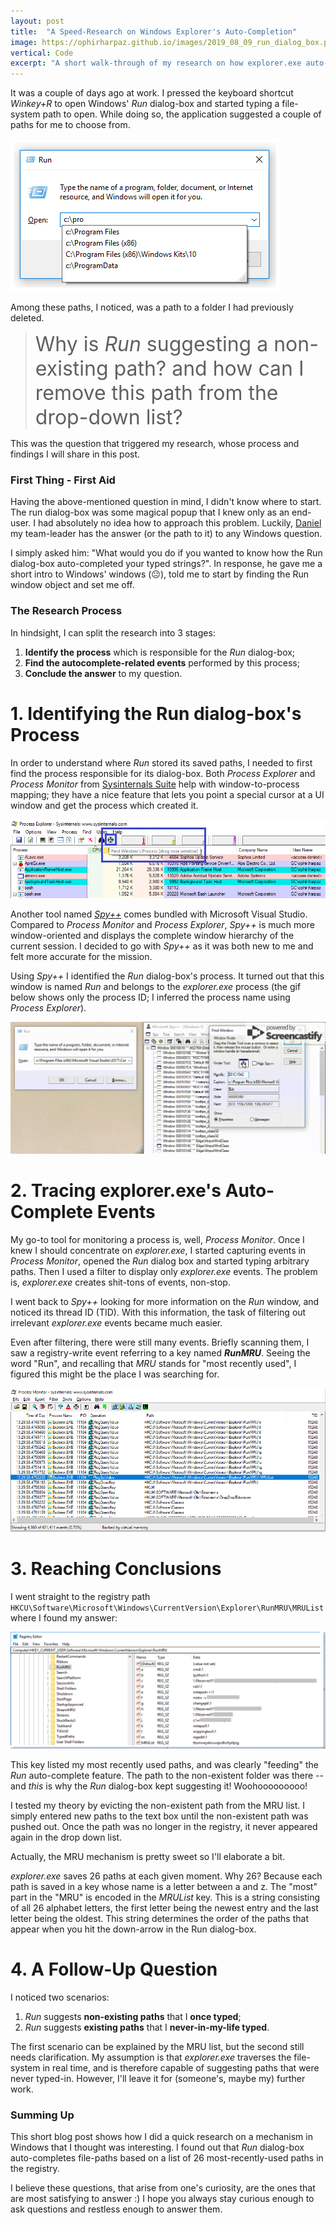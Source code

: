 ```yaml
---
layout: post
title:  "A Speed-Research on Windows Explorer's Auto-Completion"
image: https://ophirharpaz.github.io/images/2019_08_09_run_dialog_box.png
vertical: Code
excerpt: "A short walk-through of my research on how explorer.exe auto-completes file-paths"
---
```



It was a couple of days ago at work. I pressed the keyboard shortcut _Winkey+R_ to open Windows' _Run_ dialog-box and 
started typing a file-system path to open. While doing so, the application suggested a couple of paths for me to choose 
from. 

![Windows Run dialog-box auto-completing text](/images/2019_08_09_run_dialog_box.png "Windows Run dialog-box auto-completing text")

Among these paths, I noticed, was a path to a folder I had previously deleted.

> <span style="font-size:32px;">Why is _Run_ suggesting a non-existing path? and how can I remove this path from the drop-down list?</span>

This was the question that triggered my research, whose process and findings I will share in this post.

### First Thing - First Aid
Having the above-mentioned question in mind, I didn't know where to start. 
The run dialog-box was some magical popup that I knew only as an end-user. I had absolutely no idea how to approach this problem.
Luckily, [Daniel](https://twitter.com/ace__pace) my team-leader has the answer (or the path to it) to any Windows question.

I simply asked him: "What would you do if you wanted to know how the Run dialog-box auto-completed your typed strings?". 
In response, he gave me a short intro to Windows' windows (:neutral_face:), told me to start by finding the Run window 
object and set me off.

### The Research Process
In hindsight, I can split the research into 3 stages:
1. **Identify the process** which is responsible for the _Run_ dialog-box;
2. **Find the autocomplete-related events** performed by this process;
3. **Conclude the answer** to my question.

# 1. Identifying the Run dialog-box's Process 
In order to understand where _Run_ stored its saved paths, I needed to first find the process responsible for its dialog-box. 
Both _Process Explorer_ and _Process Monitor_ from [Sysinternals Suite](https://docs.microsoft.com/en-us/sysinternals/downloads/sysinternals-suite) 
help with window-to-process mapping; they have a nice feature that lets you point a special cursor at a UI window 
and get the process which created it.

![Process Explorer enables to locate a window's process by hovering over it with a designated cursor](/images/procexp_cursor.png "Process Explorer Find Window's Process")

Another tool named [_Spy++_](https://docs.microsoft.com/en-us/visualstudio/debugger/introducing-spy-increment?view=vs-2019) 
comes bundled with Microsoft Visual Studio. Compared to _Process Monitor_ and _Process Explorer_, _Spy++_ is much more 
window-oriented and displays the complete window hierarchy of the current session. 
I decided to go with _Spy++_ as it was both new to me and felt more accurate for the mission.

Using _Spy++_ I identified the _Run_ dialog-box's process. It turned out that this window is named _Run_ and belongs to 
the _explorer.exe_ process (the gif below shows only the process ID; I inferred the process name using _Process Explorer_).

![Spy++ enables mapping between windows and their processes](/images/spy_process.gif "Spy++ enables mapping between windows and their processes")

# 2. Tracing explorer.exe's Auto-Complete Events
My go-to tool for monitoring a process is, well, _Process Monitor_. 
Once I knew I should concentrate on _explorer.exe_, I started capturing events in _Process Monitor_, opened the _Run_ 
dialog box and started typing arbitrary paths. Then I used a filter to display only _explorer.exe_ events.
The problem is, _explorer.exe_ creates shit-tons of events, non-stop. 

I went back to _Spy++_ looking for more information on the _Run_ window, and noticed its thread ID (TID). 
With this information, the task of filtering out irrelevant _explorer.exe_ events became much easier.

Even after filtering, there were still many events. Briefly scanning them, I saw a registry-write event referring to a 
key named _**RunMRU**_. Seeing the word "Run", and recalling that _MRU_ stands for "most recently used", I figured this 
might be the place I was searching for.

![Process Monitor shows registry-write events, accessing a key named RunMRU](/images/mru_in_procmon.png "Registry Writes to MRU Keys")


# 3. Reaching Conclusions
I went straight to the registry path `HKCU\Software\Microsoft\Windows\CurrentVersion\Explorer\RunMRU\MRUList` where I 
found my answer:

![Windows Registry contains the most-recently used paths typed in the Run dialog-box](/images/registry.png "MRU Paths in the Registry")


This key listed my most recently used paths, and was clearly "feeding" the _Run_ auto-complete feature.
The path to the non-existent folder was there -- and _this_ is why the _Run_ dialog-box kept suggesting it!
Woohooooooooo!

I tested my theory by evicting the non-existent path from the MRU list. I simply entered new paths to the text box until
the non-existent path was pushed out. Once the path was no longer in the registry, it never appeared again in the 
drop down list.


Actually, the MRU mechanism is pretty sweet so I'll elaborate a bit.

_explorer.exe_ saves 26 paths at each given moment. Why 26? Because each path is saved in a key whose name is a letter 
between a and z. The "most" part in the "MRU" is encoded in the _MRUList_ key. This is a string consisting of all 26 
alphabet letters, the first letter being the newest entry and the last letter being the oldest. 
This string determines the order of the paths that appear when you hit the down-arrow in the Run dialog-box. 

# 4. A Follow-Up Question

I noticed two scenarios:
1. _Run_ suggests **non-existing paths** that I **once typed**;
2. _Run_ suggests **existing paths** that I **never-in-my-life typed**.

The first scenario can be explained by the MRU list, but the second still needs clarification. My assumption is that
_explorer.exe_ traverses the file-system in real time, and is therefore capable of suggesting paths that were never typed-in. 
However, I'll leave it for (someone's, maybe my) further work.


### Summing Up
This short blog post shows how I did a quick research on a mechanism in Windows that I thought was interesting. 
I found out that _Run_ dialog-box auto-completes file-paths based on a list of 26 most-recently-used paths in the registry. 

I believe these questions, that arise from one's curiosity, are the ones that are most satisfying to answer :)
I hope you always stay curious enough to ask questions and restless enough to answer them. 